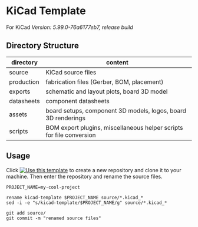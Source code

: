 # KiCad Template
For KiCad *Version: 5.99.0-76a6177eb7, release build*

## Directory Structure
| directory  | content                                                              |
|------------|----------------------------------------------------------------------|
| source     | KiCad source files                                                   |
| production | fabrication files (Gerber, BOM, placement)                           |
| exports    | schematic and layout plots, board 3D model                           |
| datasheets | component datasheets                                                 |
| assets     | board setups, component 3D models, logos, board 3D renderings        |
| scripts    | BOM export plugins, miscellaneous helper scripts for file conversion |

## Usage
Click [![Use this template](https://img.shields.io/badge/-Use_this_template-green.svg)](https://github.com/cyber-murmel/kicad-template/generate) to create a new repository and clone it to your machine. Then enter the repository and rename the source files.

```shell
PROJECT_NAME=my-cool-project

rename kicad-template $PROJECT_NAME source/*.kicad_*
sed -i -e "s/kicad-template/$PROJECT_NAME/g" source/*.kicad_*

git add source/
git commit -m "renamed source files"
```

